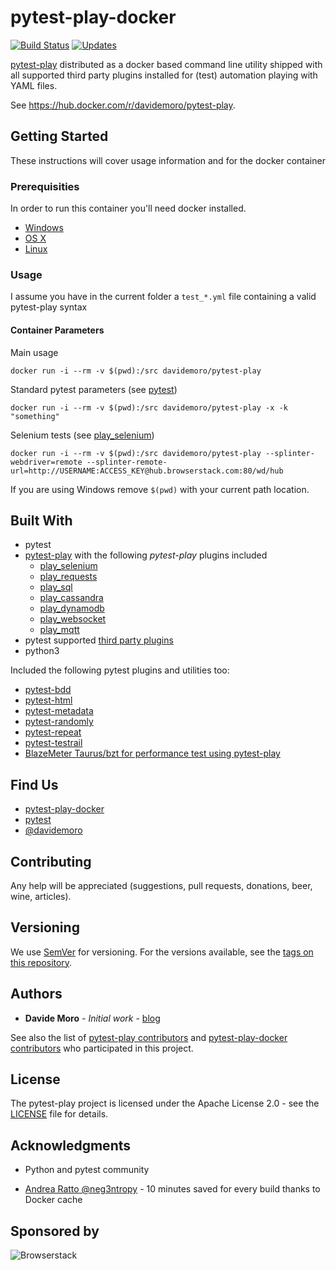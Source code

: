 # pytest-play-docker

[![Build Status](https://travis-ci.org/davidemoro/pytest-play-docker.svg?branch=master)](https://travis-ci.org/davidemoro/pytest-play-docker)
[![Updates](https://pyup.io/repos/github/davidemoro/pytest-play-docker/shield.svg)](https://pyup.io/repos/github/davidemoro/pytest-play-docker/)

[pytest-play](https://github.com/pytest-dev/pytest-play) distributed as a docker
based command line utility shipped with all supported third party plugins installed
for (test) automation playing with YAML files.

See https://hub.docker.com/r/davidemoro/pytest-play.

## Getting Started

These instructions will cover usage information and for the docker container 

### Prerequisities


In order to run this container you'll need docker installed.

* [Windows](https://docs.docker.com/windows/started)
* [OS X](https://docs.docker.com/mac/started/)
* [Linux](https://docs.docker.com/linux/started/)

### Usage

I assume you have in the current folder a `test_*.yml` file
containing a valid pytest-play syntax

#### Container Parameters

Main usage

```shell
docker run -i --rm -v $(pwd):/src davidemoro/pytest-play
```

Standard pytest parameters (see [pytest](https://docs.pytest.org/en/latest/))

```shell
docker run -i --rm -v $(pwd):/src davidemoro/pytest-play -x -k "something"
```

Selenium tests (see [play_selenium](https://github.com/davidemoro/play_selenium))

```shell
docker run -i --rm -v $(pwd):/src davidemoro/pytest-play --splinter-webdriver=remote --splinter-remote-url=http://USERNAME:ACCESS_KEY@hub.browserstack.com:80/wd/hub
```

If you are using Windows remove ``$(pwd)`` with your current path location.

## Built With

* pytest
* [pytest-play](https://github.com/pytest-dev/pytest-play) with the following _pytest-play_ plugins included
  * [play_selenium](https://github.com/davidemoro/play_selenium)
  * [play_requests](https://github.com/davidemoro/play_requests)
  * [play_sql](https://github.com/davidemoro/play_sql)
  * [play_cassandra](https://github.com/davidemoro/play_cassandra)
  * [play_dynamodb](https://github.com/davidemoro/play_dynamodb)
  * [play_websocket](https://github.com/davidemoro/play_websocket)
  * [play_mqtt](https://github.com/davidemoro/play_mqtt)
* pytest supported [third party plugins](https://github.com/pytest-dev/pytest-play#third-party-pytest-play-plugins)
* python3

Included the following pytest plugins and utilities too:

* [pytest-bdd](https://github.com/pytest-dev/pytest-bdd)
* [pytest-html](https://github.com/pytest-dev/pytest-html)
* [pytest-metadata](https://github.com/pytest-dev/pytest-metadata)
* [pytest-randomly](https://github.com/pytest-dev/pytest-html)
* [pytest-repeat](https://github.com/pytest-dev/pytest-repeat)
* [pytest-testrail](https://pypi.org/project/pytest-testrail/)
* [BlazeMeter Taurus/bzt for performance test using pytest-play](https://www.blazemeter.com/)

## Find Us

* [pytest-play-docker](https://github.com/pytest-dev/pytest-play)
* [pytest](https://docs.pytest.org/en/latest/)
* [@davidemoro](https://twitter.com/davidemoro)

## Contributing

Any help will be appreciated (suggestions, pull requests, donations, beer, wine, articles).

## Versioning

We use [SemVer](http://semver.org/) for versioning. For the versions available, see the 
[tags on this repository](https://github.com/your/repository/tags). 

## Authors

* **Davide Moro** - *Initial work* - [blog](http://davidemoro.blogspot.com/)

See also the list of [pytest-play contributors](https://github.com/pytest-dev/pytest-play/contributors) and 
[pytest-play-docker contributors](https://github.com/davidemoro/pytest-play-docker) who 
participated in this project.

## License

The pytest-play project is licensed under the Apache License 2.0 - see the [LICENSE](https://github.com/pytest-dev/pytest-play/blob/master/LICENSE) file for details.

## Acknowledgments

* Python and pytest community

* [Andrea Ratto @neg3ntropy](https://github.com/neg3ntropy) - 10 minutes saved for every build thanks to Docker cache

## Sponsored by

![Browserstack](http://cookiecutter-qa.readthedocs.io/en/latest/_static/browserstack.svg)
